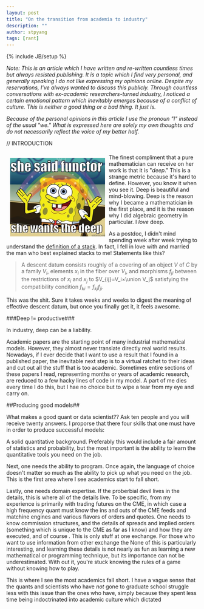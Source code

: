```yaml
---
layout: post
title: "On the transition from academia to industry"
description: ""
author: stpyang
tags: [rant]
---
```

{% include JB/setup %}

*Note: This is an article which I have written and re-written
 countless times but always resisted publishing.  It is a topic which
 I find very personal, and generally speaking I do not like expressing
 my opinions online.  Despite my reservations, I've always wanted to
 discuss this publicly.  Through countless conversations with
 ex-academic researchers-turned industry, I noticed a certain
 emotional pattern which inevitably emerges because of a conflict of
 culture.  This is neither a good thing or a bad thing.  It just is.*

*Because of the personal opinions in this article I use the pronoun
 "I" instead of the usual "we."  What is expressed here are solely my
 own thoughts and do not necessarily reflect the voice of my better
 half.*

// INTRODUCTION

####

<meta property="og:image" content="/assets/images/she_wants_the_deep.jpg" />
<img style="float:left; width: 250px; padding:10px" src="/assets/images/she_wants_the_deep.jpg" alt=""/>

The finest compliment that a pure mathematician can receive on her
work is that it is "*deep*."  This is a strange metric because it's
hard to define.  However, you know it when you see it.  Deep is
beautiful and mind-blowing.  Deep is the reason why I became a
mathematician in the first place, and it is the reason why I did
algebraic geometry in particular.  I *love* deep.

As a postdoc, I didn't mind spending week after week trying to
understand the
[definition of a stack](http://en.wikipedia.org/wiki/Stack_(algebraic_geometry)#Definitions). In
fact, I fell in love with and married the man who best explained
stacks to me!  Statements like this?

>A descent datum consists roughly of a covering of an object $V$ of
>$C$ by a family $V_i$, elements $x_i$ in the fiber over $V_i$, and
>morphisms $f_{ji}$ between the restrictions of $x_i$ and $x_j$ to
>$V_{ij}=V_i×\union V_j$ satisfying the compatibility condition
>$f_{ki} = f_{kj}f_{ji}$.

This was the shit.  Sure it takes weeks and weeks to digest the
meaning of effective descent datum, but once you finally get it, it
feels awesome.

###Deep != productive###

In industry, deep can be a liability.

Academic papers are the starting point of many industrial mathematical
models.  However, they almost never translate directly real world
results.  Nowadays, if I ever decide that I want to use a result that
I found in a published paper, the inevitable next step is to a virtual
ratchet to their ideas and cut out all the stuff that is too academic.
Sometimes entire sections of these papers I read, representing months
or years of academic research, are reduced to a few hacky lines of
code in my model.  A part of me dies every time I do this, but I hae
no choice but to wipe a tear from my eye and carry on.

##Producing good models##
 
What makes a good quant or data scientist??  Ask ten people and you
will receive twenty answers.  I proporse that there four skills that
one must have in order to produce successful models:

A solid quantitative background.  Preferably this would include a fair
amount of statistics and probability, but the most important is the
ability to learn the quantitative tools you need on the job.

Next, one needs the ability to program.  Once again, the language of
choice doesn't matter so much as the ability to pick up what you need
on the job.  This is the first area where I see academics start to
fall short.

Lastly, one needs domain expertise.  If the proberbial devil lives in the
details, this is where all of the details live.  To be
specific, from my experience is primarily with trading futures on the
CME, in which case a high frequency quant must know the ins and outs
of the CME feeds and matchine engines and various flavors of orders
and quotes.  One needs to know commission structures, and the details
of spreads and implied orders (something which is unique to the CME as
far as I know) and how they are executed, and of course .  This is
only stuff at one exchange.  For those who want to use information
from other exchange the  None of this is particularly
interesting, and learning these details is not nearly as fun as learning
a new mathematical or programming technique, but its importance can
not be underestimated.  With out it, you're stuck knowing the rules of
a game without knowing how to play.

This is where I see the most academics fall short.  I have a vague
sense that the quants and scientists who have *not* gone to graduate
school struggle less with this issue than the ones who have, simply
because they spent less time being indoctrinated into academic culture
which dictated
